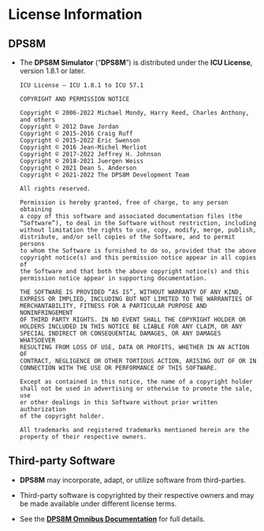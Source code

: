 <!-- scspell-id: 4c223701-f778-11ec-9b52-80ee73e9b8e7 -->

# License Information

## DPS8M

* The **DPS8M Simulator** (“**DPS8M**”) is distributed under the
  **ICU License**, version 1.8.1 or later.

  ```
  ICU License — ICU 1.8.1 to ICU 57.1

  COPYRIGHT AND PERMISSION NOTICE

  Copyright © 2006-2022 Michael Mondy, Harry Reed, Charles Anthony, and others
  Copyright © 2012 Dave Jordan
  Copyright © 2015-2016 Craig Ruff
  Copyright © 2015-2022 Eric Swenson
  Copyright © 2016 Jean-Michel Merliot
  Copyright © 2017-2022 Jeffrey H. Johnson
  Copyright © 2018-2021 Juergen Weiss
  Copyright © 2021 Dean S. Anderson
  Copyright © 2021-2022 The DPS8M Development Team

  All rights reserved.

  Permission is hereby granted, free of charge, to any person obtaining
  a copy of this software and associated documentation files (the
  “Software”), to deal in the Software without restriction, including
  without limitation the rights to use, copy, modify, merge, publish,
  distribute, and/or sell copies of the Software, and to permit persons
  to whom the Software is furnished to do so, provided that the above
  copyright notice(s) and this permission notice appear in all copies of
  the Software and that both the above copyright notice(s) and this
  permission notice appear in supporting documentation.

  THE SOFTWARE IS PROVIDED “AS IS”, WITHOUT WARRANTY OF ANY KIND,
  EXPRESS OR IMPLIED, INCLUDING BUT NOT LIMITED TO THE WARRANTIES OF
  MERCHANTABILITY, FITNESS FOR A PARTICULAR PURPOSE AND NONINFRINGEMENT
  OF THIRD PARTY RIGHTS. IN NO EVENT SHALL THE COPYRIGHT HOLDER OR
  HOLDERS INCLUDED IN THIS NOTICE BE LIABLE FOR ANY CLAIM, OR ANY
  SPECIAL INDIRECT OR CONSEQUENTIAL DAMAGES, OR ANY DAMAGES WHATSOEVER
  RESULTING FROM LOSS OF USE, DATA OR PROFITS, WHETHER IN AN ACTION OF
  CONTRACT, NEGLIGENCE OR OTHER TORTIOUS ACTION, ARISING OUT OF OR IN
  CONNECTION WITH THE USE OR PERFORMANCE OF THIS SOFTWARE.

  Except as contained in this notice, the name of a copyright holder
  shall not be used in advertising or otherwise to promote the sale, use
  or other dealings in this Software without prior written authorization
  of the copyright holder.

  All trademarks and registered trademarks mentioned herein are the
  property of their respective owners.
  ```

## Third-party Software

* **DPS8M** may incorporate, adapt, or utilize software from
  third-parties.

* Third-party software is copyrighted by their respective owners
  and may be made available under different license terms.

* See the
  [**DPS8M Omnibus Documentation**](https://dps8m.gitlab.io/dps8m/dps8m-omnibus.pdf)
  for full details.
